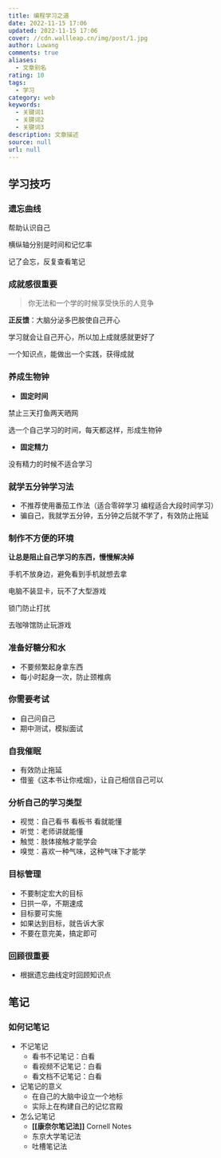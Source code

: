 ```yaml
---
title: 编程学习之道
date: 2022-11-15 17:06
updated: 2022-11-15 17:06
cover: //cdn.wallleap.cn/img/post/1.jpg
author: Luwang
comments: true
aliases:
  - 文章别名
rating: 10
tags:
  - 学习
category: web
keywords:
  - 关键词1
  - 关键词2
  - 关键词3
description: 文章描述
source: null
url: null
---
```


## 学习技巧

### 遗忘曲线

帮助认识自己

横纵轴分别是时间和记忆率

记了会忘，反复查看笔记

### 成就感很重要

> 你无法和一个学的时候享受快乐的人竞争

**正反馈**：大脑分泌多巴胺使自己开心

学习就会让自己开心，所以加上成就感就更好了

一个知识点，能做出一个实践，获得成就

### 养成生物钟

- **固定时间**

禁止三天打鱼两天晒网

选一个自己学习的时间，每天都这样，形成生物钟

- **固定精力**

没有精力的时候不适合学习

### 就学五分钟学习法

- 不推荐使用番茄工作法（适合零碎学习 编程适合大段时间学习）
- 骗自己，我就学五分钟，五分钟之后就不学了，有效防止拖延

### 制作不方便的环境

**让总是阻止自己学习的东西，慢慢解决掉**

手机不放身边，避免看到手机就想去拿

电脑不装显卡，玩不了大型游戏

锁门防止打扰

去咖啡馆防止玩游戏

### 准备好糖分和水

- 不要频繁起身拿东西
- 每小时起身一次，防止颈椎病

### 你需要考试

- 自己问自己
- 期中测试，模拟面试

### 自我催眠

- 有效防止拖延
- 借鉴《这本书让你戒烟》，让自己相信自己可以

### 分析自己的学习类型

- 视觉：自己看书 看板书 看就能懂
- 听觉：老师讲就能懂
- 触觉：肢体接触才能学会
- 嗅觉：喜欢一种气味，这种气味下才能学

### 目标管理

- 不要制定宏大的目标
- 日拱一卒，不期速成
- 目标要可实施
- 如果达到目标，就告诉大家
- 不要在意完美，搞定即可

### 回顾很重要

- 根据遗忘曲线定时回顾知识点

## 笔记

### 如何记笔记

- 不记笔记
	- 看书不记笔记：白看
	- 看视频不记笔记：白看
	- 看文档不记笔记：白看
- 记笔记的意义
	- 在自己的大脑中设立一个地标
	- 实际上在构建自己的记忆宫殿
- 怎么记笔记
	- **[[康奈尔笔记法]]** Cornell Notes
	- 东京大学笔记法
	- 吐槽笔记法






